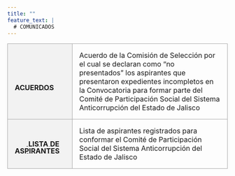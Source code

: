 ```yaml
---
title: ""
feature_text: |
  # COMUNICADOS
---
```


<table id="table-wrap" style="margin-left: 0px; width: 100%">

  <tr style="border: 1px solid #A9A9A9; border-collapse: separate;">
    <td class="comunicados" style="padding: 1rem; border-right: 1px solid #A9A9A9; background-color: #f2f2f2;"> <a href="/documentos/Acuerdos.pdf"> 
      <svg class="icon" role="img" style="width: 27px; height: 27px;"><use xlink:href="#doc-pdf"></use></svg>
      <span class="specialunderline2  bigg" style="line-height: 1rem; vertical-align: text-bottom; text-shadow: 0.1rem 0 #f2f2f2, 0.15rem 0 #f2f2f2, -0.1rem 0 #f2f2f2, -0.15rem 0 #f2f2f2;">
  <b>ACUERDOS</b></span>
  </a></td>
    <td style="padding: 1rem">Acuerdo de la Comisión de Selección por el cual se declaran como “no presentados” los aspirantes que presentaron expedientes incompletos en la Convocatoria para formar parte del Comité de Participación Social del Sistema Anticorrupción del Estado de Jalisco</td>
  </tr>

  <tr style="border: 1px solid #A9A9A9; border-collapse: separate;">
    <td class="comunicados" style="padding: 1rem; border-right: 1px solid #A9A9A9; background-color: #f2f2f2;"> <a href="/documentos/Lista_Aspirantes.pdf"> 
      <svg class="icon" role="img" style="width: 27px; height: 27px;"><use xlink:href="#doc-pdf"></use></svg>
      <span class="specialunderline2  bigg" style="line-height: 1rem; vertical-align: text-bottom; text-shadow: 0.1rem 0 #f2f2f2, 0.15rem 0 #f2f2f2, -0.1rem 0 #f2f2f2, -0.15rem 0 #f2f2f2;">
  <b>LISTA DE ASPIRANTES</b></span>
  </a></td>
    <td style="padding: 1rem">Lista de aspirantes registrados para conformar el Comité de Participación Social del Sistema Anticorrupción del Estado de Jalisco</td>
  </tr>

</table>


<p></p>
<p></p>
<p></p>
<p></p>


